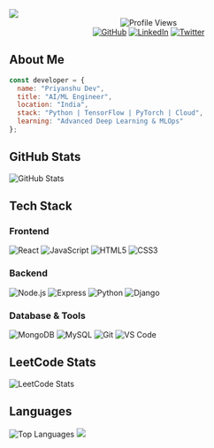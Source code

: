 <img src="https://capsule-render.vercel.app/api?type=waving&color=6A5ACD&height=200&section=header&text=Priyanshu%20Dev&fontSize=40&fontColor=FFFFFF&animation=fadeIn&fontAlignY=35&desc=Full%20Stack%20Developer&descAlignY=55"/>

<!-- VISIT COUNTER -->
<div align="center">
  <img src="https://komarev.com/ghpvc/?username=priyanshudevs&color=6A5ACD&style=flat" alt="Profile Views"/>
</div>

<!-- SOCIAL LINKS (CENTERED) -->
<div align="center">
  <a href="https://github.com/priyansudev" target="_blank"><img src="https://img.shields.io/badge/GitHub-6A5ACD?style=for-the-badge&logo=github&logoColor=white" alt="GitHub"/></a>
  <a href="https://linkedin.com/in/priyanshudev1" target="_blank"><img src="https://img.shields.io/badge/-LinkedIn-6A5ACD?style=for-the-badge&logo=linkedin&logoColor=white" alt="LinkedIn"/></a>
  <a href="https://twitter.com/priyansudev" target="_blank"><img src="https://img.shields.io/badge/-Twitter-6A5ACD?style=for-the-badge&logo=twitter&logoColor=white" alt="Twitter"/></a>
</div>

<!-- ABOUT ME -->
## About Me
```javascript
const developer = {
  name: "Priyanshu Dev",
  title: "AI/ML Engineer",
  location: "India",
  stack: "Python | TensorFlow | PyTorch | Cloud",
  learning: "Advanced Deep Learning & MLOps"
};

```

<!-- GITHUB STATS -->
## GitHub Stats
<img src="https://github-readme-stats.vercel.app/api?username=priyansudev&show_icons=true&theme=tokyonight&hide_border=true" alt="GitHub Stats"/>

<!-- TECH STACK -->
## Tech Stack

### Frontend
<p>
  <img src="https://img.shields.io/badge/React-6A5ACD?style=for-the-badge&logo=react&logoColor=white" alt="React"/>
  <img src="https://img.shields.io/badge/JavaScript-6A5ACD?style=for-the-badge&logo=javascript&logoColor=white" alt="JavaScript"/>
  <img src="https://img.shields.io/badge/HTML5-6A5ACD?style=for-the-badge&logo=html5&logoColor=white" alt="HTML5"/>
  <img src="https://img.shields.io/badge/CSS3-6A5ACD?style=for-the-badge&logo=css3&logoColor=white" alt="CSS3"/>
</p>

### Backend
<p>
  <img src="https://img.shields.io/badge/Node.js-6A5ACD?style=for-the-badge&logo=node.js&logoColor=white" alt="Node.js"/>
  <img src="https://img.shields.io/badge/Express-6A5ACD?style=for-the-badge&logo=express&logoColor=white" alt="Express"/>
  <img src="https://img.shields.io/badge/Python-6A5ACD?style=for-the-badge&logo=python&logoColor=white" alt="Python"/>
  <img src="https://img.shields.io/badge/Django-6A5ACD?style=for-the-badge&logo=django&logoColor=white" alt="Django"/>
</p>

### Database & Tools
<p>
  <img src="https://img.shields.io/badge/MongoDB-6A5ACD?style=for-the-badge&logo=mongodb&logoColor=white" alt="MongoDB"/>
  <img src="https://img.shields.io/badge/MySQL-6A5ACD?style=for-the-badge&logo=mysql&logoColor=white" alt="MySQL"/>
  <img src="https://img.shields.io/badge/Git-6A5ACD?style=for-the-badge&logo=git&logoColor=white" alt="Git"/>
  <img src="https://img.shields.io/badge/VS_Code-6A5ACD?style=for-the-badge&logo=visual-studio-code&logoColor=white" alt="VS Code"/>
</p>


<!-- LEETCODE STATS -->
<div align="left">
 <h2 align="left">LeetCode Stats</h2>
<div align="left">
  <img src="https://leetcard.jacoblin.cool/priyanshudev?theme=dark&font=Roboto&ext=heatmap" alt="LeetCode Stats" />
</div>
</div>


<!-- LANGUAGES -->
## Languages
<img src="https://github-readme-stats.vercel.app/api/top-langs/?username=prd3v&layout=compact&theme=tokyonight&hide_border=true" alt="Top Languages"/>

<img src="https://capsule-render.vercel.app/api?type=waving&color=6A5ACD&height=120&section=footer&animation=fadeIn&reversal=true"/>
